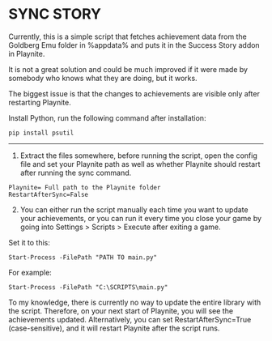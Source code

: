 # SYNC STORY
Currently, this is a simple script that fetches achievement data from the Goldberg Emu folder in %appdata% and puts it in the Success Story addon in Playnite.

It is not a great solution and could be much improved if it were made by somebody who knows what they are doing, but it works.

The biggest issue is that the changes to achievements are visible only after restarting Playnite.

Install Python, run the following command after installation:
```
pip install psutil
```
---
1. Extract the files somewhere, before running the script, open the config file and set your Playnite path as well as whether Playnite should restart after running the sync command.

```
Playnite= Full path to the Playnite folder
RestartAfterSync=False
```

2. You can either run the script manually each time you want to update your achievements, or you can run it every time you close your game by going into Settings > Scripts > Execute after exiting a game.

Set it to this:

```
Start-Process -FilePath "PATH TO main.py"
```

For example:
```
Start-Process -FilePath "C:\SCRIPTS\main.py"
```

To my knowledge, there is currently no way to update the entire library with the script. Therefore, on your next start of Playnite, you will see the achievements updated. Alternatively, you can set RestartAfterSync=True (case-sensitive), and it will restart Playnite after the script runs.
